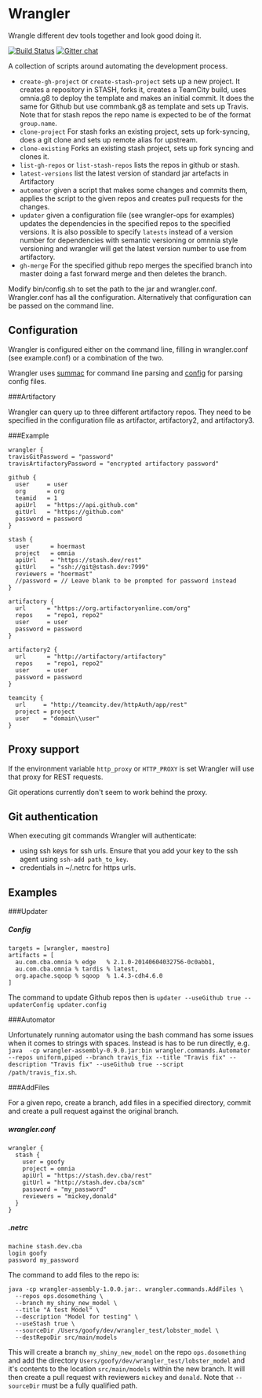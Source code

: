 Wrangler
========

Wrangle different dev tools together and look good doing it.

[![Build Status](https://travis-ci.org/CommBank/wrangler.svg?branch=master)](https://travis-ci.org/CommBank/wrangler)
[![Gitter chat](https://badges.gitter.im/CommBank/wrangler.png)](https://gitter.im/CommBank/wrangler)

A collection of scripts around automating the development process.

* `create-gh-project` or `create-stash-project` sets up a new project. It creates a repository in
   STASH, forks it, creates a TeamCity build, uses omnia.g8 to deploy the template and makes an
   initial commit. It does the same for Github but use commbank.g8 as template and sets up Travis.
   Note that for stash repos the repo name is expected to be of the format `group.name`.
* `clone-project` For stash forks an existing project, sets up fork-syncing, does a git clone and
   sets up remote alias for upstream.
* `clone-existing` Forks an existing stash project, sets up fork syncing and clones it.
* `list-gh-repos` or `list-stash-repos` lists the repos in github or stash.
* `latest-versions` list the latest version of standard jar artefacts in Artifactory
* `automator` given a script that makes some changes and commits them, applies the script to the
   given repos and creates pull requests for the changes.
* `updater` given a configuration file (see wrangler-ops for examples) updates the dependencies in
  the specified repos to the specified versions. It is also possible to specify `latests` instead
  of a version number for dependencies with semantic versioning or omnnia style versioning and
  wrangler will get the latest version number to use from artifactory.
* `gh-merge` For the specified github repo merges the specified branch into master doing a fast
  forward merge and then deletes the branch.
      
Modify bin/config.sh to set the path to the jar and wrangler.conf. Wrangler.conf has all the
configuration. Alternatively that configuration can be passed on the command line.

Configuration
-------------

Wrangler is configured either on the command line, filling in wrangler.conf (see example.conf) or a
combination of the two.

Wrangler uses [summac](https://github.com/quantifind/Sumac) for command line parsing and
[config](https://github.com/typesafehub/config) for parsing config files.

###Artifactory

Wrangler can query up to three different artifactory repos. They need to be specified in the
configuration file as artifactor, artifactory2, and artifactory3.

###Example

```
wrangler {
travisGitPassword = "password"
travisArtifactoryPassword = "encrypted artifactory password"

github {
  user     = user
  org      = org
  teamid   = 1
  apiUrl   = "https://api.github.com"
  gitUrl   = "https://github.com"
  password = password
}

stash {
  user      = hoermast
  project   = omnia
  apiUrl    = "https://stash.dev/rest"
  gitUrl    = "ssh://git@stash.dev:7999"
  reviewers = "hoermast"
  //password = // Leave blank to be prompted for password instead
}

artifactory {
  url      = "https://org.artifactoryonline.com/org"
  repos    = "repo1, repo2"
  user     = user
  password = password
}

artifactory2 {
  url      = "http://artifactory/artifactory"
  repos    = "repo1, repo2"
  user     = user
  password = password
}

teamcity {
  url     = "http://teamcity.dev/httpAuth/app/rest"
  project = project
  user    = "domain\\user"
}
```


Proxy support
-------------

If the environment variable `http_proxy` or `HTTP_PROXY` is set Wrangler will use that proxy for
REST requests.

Git operations currently don't seem to work behind the proxy.


Git authentication
-------------------

When executing git commands Wrangler will authenticate:

* using ssh keys for ssh urls. Ensure that you add your key to the ssh agent using `ssh-add path_to_key`.
* credentials in ~/.netrc for https urls.

Examples
--------

###Updater

##### Config

```
targets = [wrangler, maestro]
artifacts = [
  au.com.cba.omnia % edge   % 2.1.0-20140604032756-0c0abb1,
  au.com.cba.omnia % tardis % latest,
  org.apache.sqoop % sqoop  % 1.4.3-cdh4.6.0
]
```

The command  to update Github repos then is `updater --useGithub true --updaterConfig updater.config`

###Automator

Unfortunately running automator using the bash command has some issues when it comes to strings with
spaces. Instead is has to be run directly, e.g. `java  -cp wrangler-assembly-0.9.0.jar:bin wrangler.commands.Automator --repos uniform,piped --branch travis_fix --title "Travis fix" --description "Travis fix" --useGithub true --script /path/travis_fix.sh`.

###AddFiles

For a given repo, create a branch, add files in a specified directory, commit and create a pull request against the original branch.

##### wrangler.conf
```
wrangler {
  stash {
    user = goofy
    project = omnia
    apiUrl = "https://stash.dev.cba/rest"
    gitUrl = "http://stash.dev.cba/scm"
    password = "my_password"
    reviewers = "mickey,donald"
  }
}
```

##### .netrc
```
machine stash.dev.cba
login goofy
password my_password
```

The command to add files to the repo is:
```
java -cp wrangler-assembly-1.0.0.jar:. wrangler.commands.AddFiles \
  --repos ops.dosomething \
  --branch my_shiny_new_model \
  --title "A test Model" \
  --description "Model for testing" \
  --useStash true \
  --sourceDir /Users/goofy/dev/wrangler_test/lobster_model \
  --destRepoDir src/main/models
```
This will create a branch `my_shiny_new_model` on the repo `ops.dosomething` and add the directory `Users/goofy/dev/wrangler_test/lobster_model` and it's contents to the location `src/main/models` within the new branch. It will then create a pull request with reviewers `mickey` and `donald`. Note that `--sourceDir` must be a fully qualified path.
